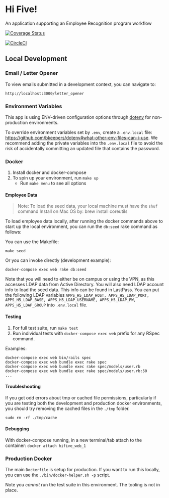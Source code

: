 # Hi Five!
An application supporting an Employee Recognition program workflow

[![Coverage Status](https://coveralls.io/repos/github/ucsdlib/hifive/badge.svg)](https://coveralls.io/github/ucsdlib/hifive)

[![CircleCI](https://circleci.com/gh/ucsdlib/hifive/tree/master.svg?style=svg)](https://circleci.com/gh/ucsdlib/hifive/tree/master)


## Local Development
### Email / Letter Opener
To view emails submitted in a development context, you can navigate to:
```
http://localhost:3000/letter_opener
```

### Environment Variables
This app is using ENV-driven configuration options through
[dotenv](https://github.com/bkeepers/dotenv) for non-production environments.

To override environment variables set by `.env`, create a `.env.local` file: <https://github.com/bkeepers/dotenv#what-other-env-files-can-i-use>.  We recommend adding the private variables into the `.env.local` file to avoid the risk of accidentally committing an updated file that contains the password.

### Docker
1. Install docker and docker-compose
1. To spin up your environment, run `make up`
    - Run `make menu` to see all options

#### Employee Data

> Note: To load the seed data, your local machine must have the `shuf` command
> Install on Mac OS by: brew install coreutils

To load employee data locally, after running the docker commands above to start
up the local environment, you can run the `db:seed` rake command as follows:

You can use the Makefile:

`make seed`

Or you can invoke directly (development example):

`docker-compose exec web rake db:seed`

Note that you will need to either be on campus or using the VPN, as this
accesses LDAP data from Active Directory. You will also need LDAP account info to load the seed data.  This info can be found in LastPass. You can put the following LDAP variables  `APPS_H5_LDAP_HOST, APPS_H5_LDAP_PORT, APPS_H5_LDAP_BASE, APPS_H5_LDAP_USERNAME, APPS_H5_LDAP_PW, APPS_H5_LDAP_GROUP` into `.env.local` file. 

#### Testing
1. For full test suite, run `make test`
1. Run individual tests with `docker-compose exec web` prefix for any RSpec command.

Examples:
```
docker-compose exec web bin/rails spec
docker-compose exec web bundle exec rake spec
docker-compose exec web bundle exec rake spec/models/user.rb
docker-compose exec web bundle exec rake spec/models/user.rb:50
...
```

#### Troubleshooting
If you get odd errors about tmp or cached file permissions, particularly if you
are testing both the development and production docker environments, you should
try removing the cached files in the `./tmp` folder.

`sudo rm -rf ./tmp/cache`

#### Debugging
With docker-compose running, in a new terminal/tab attach to the container:
`docker attach hifive_web_1`

### Production Docker
The main `Dockerfile` is setup for production. If you want to run this locally,
you can use the `./bin/docker-helper.sh -p` script.

Note you _cannot_ run the test suite in this environment. The tooling is not in place.
